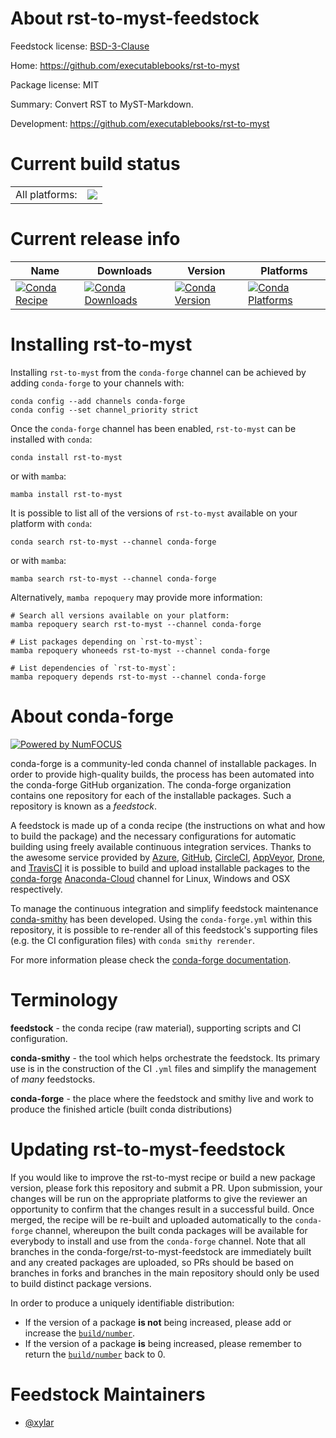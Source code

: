 About rst-to-myst-feedstock
===========================

Feedstock license: [BSD-3-Clause](https://github.com/conda-forge/rst-to-myst-feedstock/blob/main/LICENSE.txt)

Home: https://github.com/executablebooks/rst-to-myst

Package license: MIT

Summary: Convert RST to MyST-Markdown.

Development: https://github.com/executablebooks/rst-to-myst

Current build status
====================


<table><tr><td>All platforms:</td>
    <td>
      <a href="https://dev.azure.com/conda-forge/feedstock-builds/_build/latest?definitionId=18669&branchName=main">
        <img src="https://dev.azure.com/conda-forge/feedstock-builds/_apis/build/status/rst-to-myst-feedstock?branchName=main">
      </a>
    </td>
  </tr>
</table>

Current release info
====================

| Name | Downloads | Version | Platforms |
| --- | --- | --- | --- |
| [![Conda Recipe](https://img.shields.io/badge/recipe-rst--to--myst-green.svg)](https://anaconda.org/conda-forge/rst-to-myst) | [![Conda Downloads](https://img.shields.io/conda/dn/conda-forge/rst-to-myst.svg)](https://anaconda.org/conda-forge/rst-to-myst) | [![Conda Version](https://img.shields.io/conda/vn/conda-forge/rst-to-myst.svg)](https://anaconda.org/conda-forge/rst-to-myst) | [![Conda Platforms](https://img.shields.io/conda/pn/conda-forge/rst-to-myst.svg)](https://anaconda.org/conda-forge/rst-to-myst) |

Installing rst-to-myst
======================

Installing `rst-to-myst` from the `conda-forge` channel can be achieved by adding `conda-forge` to your channels with:

```
conda config --add channels conda-forge
conda config --set channel_priority strict
```

Once the `conda-forge` channel has been enabled, `rst-to-myst` can be installed with `conda`:

```
conda install rst-to-myst
```

or with `mamba`:

```
mamba install rst-to-myst
```

It is possible to list all of the versions of `rst-to-myst` available on your platform with `conda`:

```
conda search rst-to-myst --channel conda-forge
```

or with `mamba`:

```
mamba search rst-to-myst --channel conda-forge
```

Alternatively, `mamba repoquery` may provide more information:

```
# Search all versions available on your platform:
mamba repoquery search rst-to-myst --channel conda-forge

# List packages depending on `rst-to-myst`:
mamba repoquery whoneeds rst-to-myst --channel conda-forge

# List dependencies of `rst-to-myst`:
mamba repoquery depends rst-to-myst --channel conda-forge
```


About conda-forge
=================

[![Powered by
NumFOCUS](https://img.shields.io/badge/powered%20by-NumFOCUS-orange.svg?style=flat&colorA=E1523D&colorB=007D8A)](https://numfocus.org)

conda-forge is a community-led conda channel of installable packages.
In order to provide high-quality builds, the process has been automated into the
conda-forge GitHub organization. The conda-forge organization contains one repository
for each of the installable packages. Such a repository is known as a *feedstock*.

A feedstock is made up of a conda recipe (the instructions on what and how to build
the package) and the necessary configurations for automatic building using freely
available continuous integration services. Thanks to the awesome service provided by
[Azure](https://azure.microsoft.com/en-us/services/devops/), [GitHub](https://github.com/),
[CircleCI](https://circleci.com/), [AppVeyor](https://www.appveyor.com/),
[Drone](https://cloud.drone.io/welcome), and [TravisCI](https://travis-ci.com/)
it is possible to build and upload installable packages to the
[conda-forge](https://anaconda.org/conda-forge) [Anaconda-Cloud](https://anaconda.org/)
channel for Linux, Windows and OSX respectively.

To manage the continuous integration and simplify feedstock maintenance
[conda-smithy](https://github.com/conda-forge/conda-smithy) has been developed.
Using the ``conda-forge.yml`` within this repository, it is possible to re-render all of
this feedstock's supporting files (e.g. the CI configuration files) with ``conda smithy rerender``.

For more information please check the [conda-forge documentation](https://conda-forge.org/docs/).

Terminology
===========

**feedstock** - the conda recipe (raw material), supporting scripts and CI configuration.

**conda-smithy** - the tool which helps orchestrate the feedstock.
                   Its primary use is in the construction of the CI ``.yml`` files
                   and simplify the management of *many* feedstocks.

**conda-forge** - the place where the feedstock and smithy live and work to
                  produce the finished article (built conda distributions)


Updating rst-to-myst-feedstock
==============================

If you would like to improve the rst-to-myst recipe or build a new
package version, please fork this repository and submit a PR. Upon submission,
your changes will be run on the appropriate platforms to give the reviewer an
opportunity to confirm that the changes result in a successful build. Once
merged, the recipe will be re-built and uploaded automatically to the
`conda-forge` channel, whereupon the built conda packages will be available for
everybody to install and use from the `conda-forge` channel.
Note that all branches in the conda-forge/rst-to-myst-feedstock are
immediately built and any created packages are uploaded, so PRs should be based
on branches in forks and branches in the main repository should only be used to
build distinct package versions.

In order to produce a uniquely identifiable distribution:
 * If the version of a package **is not** being increased, please add or increase
   the [``build/number``](https://docs.conda.io/projects/conda-build/en/latest/resources/define-metadata.html#build-number-and-string).
 * If the version of a package **is** being increased, please remember to return
   the [``build/number``](https://docs.conda.io/projects/conda-build/en/latest/resources/define-metadata.html#build-number-and-string)
   back to 0.

Feedstock Maintainers
=====================

* [@xylar](https://github.com/xylar/)

